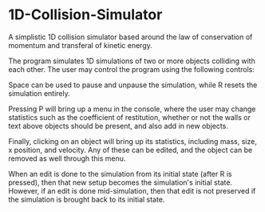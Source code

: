 # 1D-Collision-Simulator
A simplistic 1D collision simulator based around the law of conservation of momentum and transferal of kinetic energy.

The program simulates 1D simulations of two or more objects colliding with each other. The user may control the program using the following controls:

Space can be used to pause and unpause the simulation, while R resets the simulation entirely.

Pressing P will bring up a menu in the console, where the user may change statistics such as the coefficient of restitution, whether or not the walls or text above objects should be present, and also add in new objects.

Finally, clicking on an object will bring up its statistics, including mass, size, x position, and velocity. Any of these can be edited, and the object can be removed as well through this menu.

When an edit is done to the simulation from its initial state (after R is pressed), then that new setup becomes the simulation's initial state. However, if an edit is done mid-simulation, then that edit is not preserved if the simulation is brought back to its initial state.
